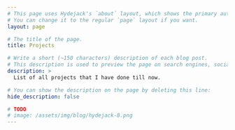 ```yaml
---
# This page uses Hydejack's `about` layout, which shows the primary author's picture and about text at the top.
# You can change it to the regular `page` layout if you want.
layout: page

# The title of the page.
title: Projects

# Write a short (~150 characters) description of each blog post.
# This description is used to preview the page on search engines, social media, etc.
description: >
  List of all projects that I have done till now.

# You can show the description on the page by deleting this line:
hide_description: false

# TODO
# image: /assets/img/blog/hydejack-8.png
---
```



